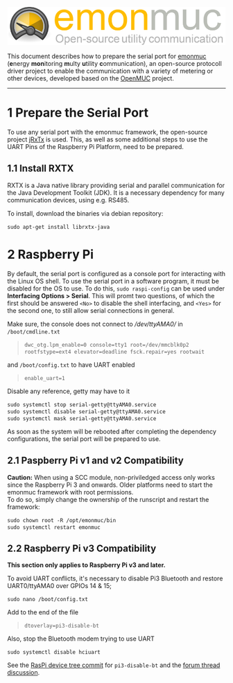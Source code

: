 ![emonmuc header](img/emonmuc-logo.png)

This document describes how to prepare the serial port for [emonmuc](https://github.com/isc-konstanz/emonmuc/) (**e**nergy **mon**itoring **m**ulty **u**tility **c**ommunication), an open-source protocoll driver project to enable the communication with a variety of metering or other devices, developed based on the [OpenMUC](https://www.openmuc.org/) project.


---------------

# 1 Prepare the Serial Port

To use any serial port with the emonmuc framework, the open-source project [jRxTx](https://github.com/openmuc/jrxtx) is used. This, as well as some additional steps to use the UART Pins of the Raspberry Pi Platform, need to be prepared.


## 1.1 Install RXTX 

RXTX is a Java native library providing serial and parallel communication for the Java Development Toolkit (JDK). It is a necessary dependency for many communication devices, using e.g. RS485.

To install, download the binaries via debian repository:

~~~
sudo apt-get install librxtx-java
~~~


# 2 Raspberry Pi

By default, the serial port is configured as a console port for interacting with the Linux OS shell. To use the serial port in a software program, it must be disabled for the OS to use.
To do this, `sudo raspi-config` can be used under **Interfacing Options > Serial**. This will promt two questions, of which the first should be answered `<No>` to disable the shell interfacing, and `<Yes>` for the second one, to still allow serial connections in general.

Make sure, the console does not connect to */dev/ttyAMA0/* in `/boot/cmdline.txt`

>     dwc_otg.lpm_enable=0 console=tty1 root=/dev/mmcblk0p2 rootfstype=ext4 elevator=deadline fsck.repair=yes rootwait

and `/boot/config.txt` to have UART enabled

>     enable_uart=1

Disable any reference, getty may have to it

~~~
sudo systemctl stop serial-getty@ttyAMA0.service
sudo systemctl disable serial-getty@ttyAMA0.service
sudo systemctl mask serial-getty@ttyAMA0.service
~~~

As soon as the system will be rebooted after completing the dependency configurations, the serial port will be prepared to use.

## 2.1 Paspberry Pi v1 and v2 Compatibility

**Caution:** When using a SCC module, non-priviledged access only works since the Raspberry Pi 3 and onwards. Older platforms need to start the emonmuc framework with root permissions.  
To do so, simply change the ownership of the runscript and restart the framework:

~~~
sudo chown root -R /opt/emonmuc/bin
sudo systemctl restart emonmuc
~~~


## 2.2 Raspberry Pi v3 Compatibility


**This section only applies to Raspberry Pi v3 and later.**

To avoid UART conflicts, it's necessary to disable Pi3 Bluetooth and restore UART0/ttyAMA0 over GPIOs 14 & 15;

~~~
sudo nano /boot/config.txt
~~~

Add to the end of the file

>     dtoverlay=pi3-disable-bt

Also, stop the Bluetooth modem trying to use UART

~~~
sudo systemctl disable hciuart
~~~

See the [RasPi device tree commit](https://github.com/raspberrypi/firmware/commit/845eb064cb52af00f2ea33c0c9c54136f664a3e4) for `pi3-disable-bt` and the [forum thread discussion](https://www.raspberrypi.org/forums/viewtopic.php?f=107&t=138223).

